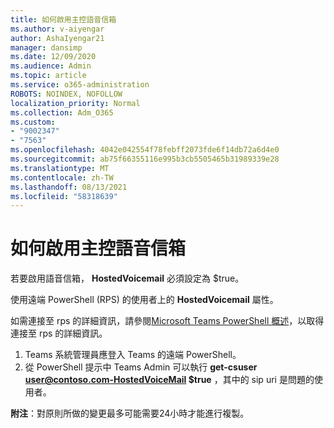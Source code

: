 ```yaml
---
title: 如何啟用主控語音信箱
ms.author: v-aiyengar
author: AshaIyengar21
manager: dansimp
ms.date: 12/09/2020
ms.audience: Admin
ms.topic: article
ms.service: o365-administration
ROBOTS: NOINDEX, NOFOLLOW
localization_priority: Normal
ms.collection: Adm_O365
ms.custom:
- "9002347"
- "7563"
ms.openlocfilehash: 4042e042554f78febff2073fde6f14db72a6d4e0
ms.sourcegitcommit: ab75f66355116e995b3cb5505465b31989339e28
ms.translationtype: MT
ms.contentlocale: zh-TW
ms.lasthandoff: 08/13/2021
ms.locfileid: "58318639"
---
```

# <a name="how-to-enable-hosted-voicemail"></a>如何啟用主控語音信箱

若要啟用語音信箱， **HostedVoicemail** 必須設定為 $true。

使用遠端 PowerShell (RPS) 的使用者上的 **HostedVoicemail** 屬性。

如需連接至 rps 的詳細資訊，請參閱[Microsoft Teams PowerShell 概述](https://docs.microsoft.com/microsoftteams/teams-powershell-overview)，以取得連接至 rps 的詳細資訊。

1. Teams 系統管理員應登入 Teams 的遠端 PowerShell。
1. 從 PowerShell 提示中 Teams Admin 可以執行 **get-csuser user@contoso.com-HostedVoiceMail $true** ，其中的 sip uri 是問題的使用者。

**附注**：對原則所做的變更最多可能需要24小時才能進行複製。